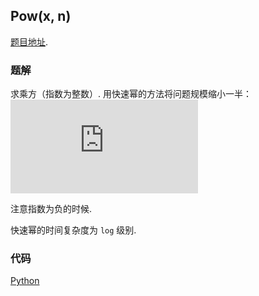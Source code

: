 ## Pow(x, n)

[题目地址](https://oj.leetcode.com/problems/powx-n/).

### 题解

求乘方（指数为整数）. 用快速幂的方法将问题规模缩小一半：![math-1](http://latex.codecogs.com/gif.latex?x%5En%3D%5Cleft(x%5E%7Bn%2F2%7D%5Cright)%5E2)

注意指数为负的时候.

快速幂的时间复杂度为 `log` 级别.

### 代码

[Python](./sol.py)
